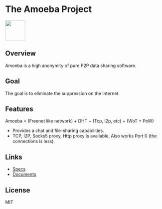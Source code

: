 # The Amoeba Project

<img src="https://github.com/Alliance-Network/Specs/raw/master/icons/Amoeba.png" width="64">

## Overview

Amoeba is a high anonymity of pure P2P data sharing software.

## Goal

The goal is to eliminate the suppression on the Internet.

## Features

Amoeba = (Freenet like network) + DHT + (Tcp, I2p, etc) + (WoT + PoW)

 * Provides a chat and file-sharing capabilities.
 * TCP, I2P, Socks5 proxy, Http proxy is available. Also works Port 0 (the connections is less).

## Links
 
 * [Specs](https://github.com/Alliance-Network/Specs/tree/master/Amoeba)
 * [Documents](http://alliance-network.cloud/wordpress/amoeba/)

## License

MIT
